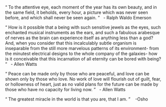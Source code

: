 <!--
{
  "date": "2016-06-11T13:16:56-07:00",
  "draft": false,
  "title": "quotes",
  "sidebar": false,
  "weight": "2"
}
-->


“ To the attentive eye, each moment of the year has its own beauty, and in the same field, it beholds, every hour, a picture which was never seen before, and which shall never be seen again. ”
&nbsp;&nbsp;<span>- Ralph Waldo Emerson</span>


“ How is it possible that a being with such sensitive jewels as the eyes, such
enchanted musical instruments as the ears, and such a fabulous arabesque of
nerves as the brain can experience itself as anything less than a god? And, when
you consider that this incalculably subtle organism is inseparable from the
still more marvelous patterns of its environment- from the minutest electrical
designs to the whole company of the galaxies- how is it conceivable that this
incarnation of all eternity can be bored with being? ” 
&nbsp;&nbsp;<span>- Allen Watts</span>

“ Peace can be made only by those who are peaceful, and love can be shown only by those who love. No work of love will flourish out of guilt, fear, or hollowness of heart, just as no valid plans for the future can be made by those who have no capacity for living now. ” 
&nbsp;&nbsp;<span>- Allen Watts</span>


“ The greatest miracle in the world is that you are, that I am. ”
&nbsp;&nbsp;<span> -Osho</span>

